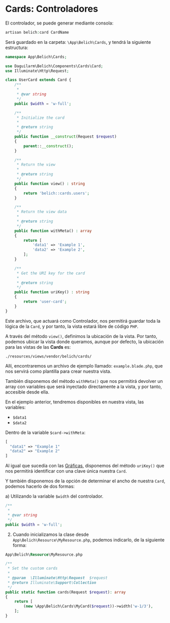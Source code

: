 # Cards: Controladores

El controlador, se puede generar mediante consola: 

```php
artisan belich:card CardName
```

Será guardado en la carpeta: `\App\Belich\Cards`, y tendrá la siguiente estructura:

```php
namespace App\Belich\Cards;

use Daguilarm\Belich\Components\Cards\Card;
use Illuminate\Http\Request;

class UserCard extends Card {
    /**
     *
     * @var string
     */
    public $width = 'w-full';

    /**
     * Initialize the card
     *
     * @return string
     */
    public function __construct(Request $request)
    {
        parent::__construct();
    }

    /**
     * Return the view
     *
     * @return string
     */
    public function view() : string
    {
        return 'belich::cards.users';
    }

    /**
     * Return the view data
     *
     * @return string
     */
    public function withMeta() : array
    {
        return [
            'data1' => 'Example 1',
            'data2' => 'Example 2',
        ];
    }

    /**
     * Get the URI key for the card
     *
     * @return string
     */
    public function uriKey() : string
    {
        return 'user-card';
    }
}
```

Este archivo, que actuará como Controlador, nos permitirá guardar toda la lógica de la `Card`, y por tanto, la vista estará libre de código `PHP`.

A través del método `view()`, definimos la ubicación de la vista. Por tanto, podemos ubicar la vista donde queramos, aunque por defecto, la ubicación para las vistas de las **Cards** es:

~~~
./resources/views/vendor/belich/cards/
~~~

Allí, encontraremos un archivo de ejemplo llamado: `example.blade.php`, que nos servirá como plantilla para crear nuestra vista.

También disponemos del método `withMeta()` que nos permitirá devolver un array con variables que será inyectado directamente a la vista, y por tanto, accesible desde ella.

En el ejemplo anterior, tendremos disponibles en nuestra vista, las variables: 

- `$data1`
- `$data2`

Dentro de la variable `$card->withMeta`:

```php 
[
  "data1" => "Example 1"
  "data2" => "Example 2"
]
```

Al igual que sucedía con las [Gráficas](/es/metrics/metrics.md), disponemos del método `uriKey()` que nos permitirá identificar con una clave única nuestra `Card`.

Y también disponemos de la opción de determinar el ancho de nuestra `Card`, podemos hacerlo de dos formas:

a) Utilizando la variable `$width` del controlador.

```php 
/**
 *
 * @var string
 */
public $width = 'w-full';
```
2. Cuando inicializamos la clase desde `App\Belich\Resource\MyResource.php`, podemos indicarlo, de la siguiente forma:

```php 
App\Belich\Resource\MyResource.php

/**
 * Set the custom cards
 *
 * @param  \Illuminate\Http\Request  $request
 * @return Illuminate\Support\Collection
 */
public static function cards(Request $request): array
{
    return [
        (new \App\Belich\Cards\MyCard($request))->width('w-1/3'),
    ];
}
```
